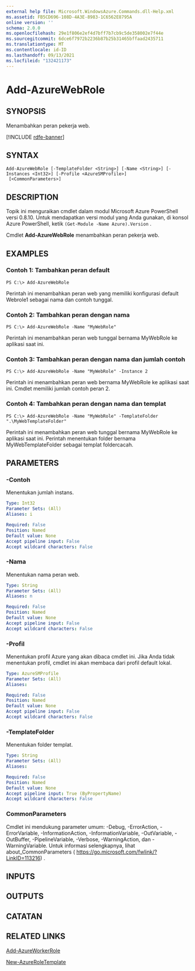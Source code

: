 ```yaml
---
external help file: Microsoft.WindowsAzure.Commands.dll-Help.xml
ms.assetid: FB5CD696-108D-4A3E-8983-1C6562E8795A
online version: ''
schema: 2.0.0
ms.openlocfilehash: 29e1f806e2ef4d7bff7b7cb9c5de358002e7f44e
ms.sourcegitcommit: 6dce6f7972b2236b87b25b31465bffaad2435711
ms.translationtype: MT
ms.contentlocale: id-ID
ms.lasthandoff: 09/13/2021
ms.locfileid: "132421173"
---
```

# Add-AzureWebRole

## SYNOPSIS
Menambahkan peran pekerja web.

[!INCLUDE [rdfe-banner](../../includes/rdfe-banner.md)]

## SYNTAX

```
Add-AzureWebRole [-TemplateFolder <String>] [-Name <String>] [-Instances <Int32>] [-Profile <AzureSMProfile>]
 [<CommonParameters>]
```

## DESCRIPTION
Topik ini menguraikan cmdlet dalam modul Microsoft Azure PowerShell versi 0.8.10.
Untuk mendapatkan versi modul yang Anda gunakan, di konsol Azure PowerShell, ketik `(Get-Module -Name Azure).Version` .

Cmdlet **Add-AzureWebRole** menambahkan peran pekerja web.

## EXAMPLES

### Contoh 1: Tambahkan peran default
```
PS C:\> Add-AzureWebRole
```

Perintah ini menambahkan peran web yang memiliki konfigurasi default Webrole1 sebagai nama dan contoh tunggal.

### Contoh 2: Tambahkan peran dengan nama
```
PS C:\> Add-AzureWebRole -Name "MyWebRole"
```

Perintah ini menambahkan peran web tunggal bernama MyWebRole ke aplikasi saat ini.

### Contoh 3: Tambahkan peran dengan nama dan jumlah contoh
```
PS C:\> Add-AzureWebRole -Name "MyWebRole" -Instance 2
```

Perintah ini menambahkan peran web bernama MyWebRole ke aplikasi saat ini.
Cmdlet memiliki jumlah contoh peran 2.

### Contoh 4: Tambahkan peran dengan nama dan templat
```
PS C:\> Add-AzureWebRole -Name "MyWebRole" -TemplateFolder ".\MyWebTemplateFolder"
```

Perintah ini menambahkan peran web tunggal bernama MyWebRole ke aplikasi saat ini.
Perintah menentukan folder bernama MyWebTemplateFolder sebagai templat foldercacah.

## PARAMETERS

### -Contoh
Menentukan jumlah instans.

```yaml
Type: Int32
Parameter Sets: (All)
Aliases: i

Required: False
Position: Named
Default value: None
Accept pipeline input: False
Accept wildcard characters: False
```

### -Nama
Menentukan nama peran web.

```yaml
Type: String
Parameter Sets: (All)
Aliases: n

Required: False
Position: Named
Default value: None
Accept pipeline input: False
Accept wildcard characters: False
```

### -Profil
Menentukan profil Azure yang akan dibaca cmdlet ini.
Jika Anda tidak menentukan profil, cmdlet ini akan membaca dari profil default lokal.

```yaml
Type: AzureSMProfile
Parameter Sets: (All)
Aliases: 

Required: False
Position: Named
Default value: None
Accept pipeline input: False
Accept wildcard characters: False
```

### -TemplateFolder
Menentukan folder templat.

```yaml
Type: String
Parameter Sets: (All)
Aliases: 

Required: False
Position: Named
Default value: None
Accept pipeline input: True (ByPropertyName)
Accept wildcard characters: False
```

### CommonParameters
Cmdlet ini mendukung parameter umum: -Debug, -ErrorAction, -ErrorVariable, -InformationAction, -InformationVariable, -OutVariable, -OutBuffer, -PipelineVariable, -Verbose, -WarningAction, dan -WarningVariable. Untuk informasi selengkapnya, lihat about_CommonParameters ( https://go.microsoft.com/fwlink/?LinkID=113216) .

## INPUTS

## OUTPUTS

## CATATAN

## RELATED LINKS

[Add-AzureWorkerRole](./Add-AzureWorkerRole.md)

[New-AzureRoleTemplate](./New-AzureRoleTemplate.md)


